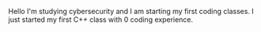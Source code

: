 Hello
I'm studying cybersecurity and I am starting my first coding classes. I just started my first C++ class with 0 coding experience.
